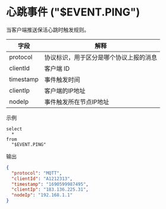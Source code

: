 # 心跳事件 ("$EVENT.PING")

当客户端推送保活心跳时触发规则。

| **字段**    | **解释**            |
|-----------|-------------------|
| protocol  | 协议标识，用于区分是哪个协议上报的消息 |
| clientId  | 客户端 ID            |
| timestamp | 事件触发时间            |
| clientIp  | 客户端的IP地址      |
| nodeIp    | 事件触发所在节点IP地址  |

示例

```plsql
select
  *
from
  "$EVENT.PING"
```

输出

```json
{
  "protocol": "MQTT",
  "clientId": "A1212313",
  "timestamp": "1690599987495",
  "clientIp": "183.136.225.31",
  "nodeIp": "192.168.1.1"
}
```